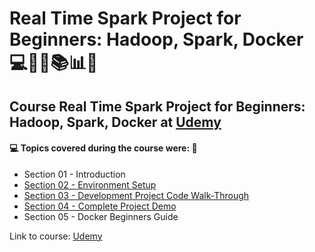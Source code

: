 # Real Time Spark Project for Beginners: Hadoop, Spark, Docker 💻🧑‍💻📚📊🚀
## Course Real Time Spark Project for Beginners: Hadoop, Spark, Docker at [Udemy](https://www.udemy.com/course/real-time-spark-project-for-beginners-hadoop-spark-docker/)
#### :computer: Topics covered during the course were: :rocket:
- Section 01 - Introduction
- [Section 02 - Environment Setup](https://github.com/romulovieira777/Real_Time_Spark_Project_for_Beginners_Hadoop_Spark_Docker/tree/main/Section%2002%20-%20Environment%20Setup)
- [Section 03 - Development Project Code Walk-Through](https://github.com/romulovieira777/Real_Time_Spark_Project_for_Beginners_Hadoop_Spark_Docker/tree/main/Section%2003%20-%20Development%20Project%20Code%20Walk-Through/data_center_server_live_status)
- [Section 04 - Complete Project Demo](https://github.com/romulovieira777/Real_Time_Spark_Project_for_Beginners_Hadoop_Spark_Docker/tree/main/Section%2004%20-%20Complete%20Project%20Demo)
- Section 05 - Docker Beginners Guide

Link to course: [Udemy](https://www.udemy.com/course/real-time-spark-project-for-beginners-hadoop-spark-docker/)

